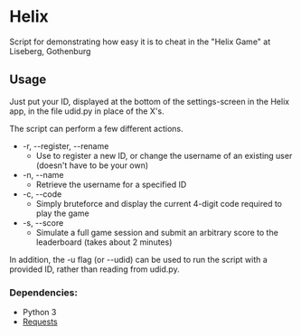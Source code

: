 # Helix
Script for demonstrating how easy it is to cheat in the "Helix Game" at Liseberg, Gothenburg

## Usage
Just put your ID, displayed at the bottom of the settings-screen in the Helix app, in the file udid.py in place of the X's.

The script can perform a few different actions.  
- -r, --register, --rename
  * Use to register a new ID, or change the username of an existing user (doesn't have to be your own)
- -n, --name
  * Retrieve the username for a specified ID
- -c, --code
  * Simply bruteforce and display the current 4-digit code required to play the game
- -s, --score
  * Simulate a full game session and submit an arbitrary score to the leaderboard (takes about 2 minutes)

In addition, the -u flag (or --udid) can be used to run the script with a provided ID, rather than reading from udid.py.

### Dependencies:
- Python 3
- [Requests](http://www.python-requests.org/)
